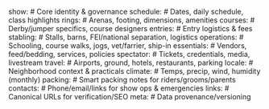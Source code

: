 show:                # Core identity & governance
schedule:            # Dates, daily schedule, class highlights
rings:               # Arenas, footing, dimensions, amenities
courses:             # Derby/jumper specifics, course designers
entries:             # Entry logistics & fees
stabling:            # Stalls, barns, FEI/national separation, logistics
operations:          # Schooling, course walks, jogs, vet/farrier, ship-in
essentials:          # Vendors, feed/bedding, services, policies
spectator:           # Tickets, credentials, media, livestream
travel:              # Airports, ground, hotels, restaurants, parking
locale:              # Neighborhood context & practicals
climate:             # Temps, precip, wind, humidity (monthly)
packing:             # Smart packing notes for riders/grooms/parents
contacts:            # Phone/email/links for show ops & emergencies
links:               # Canonical URLs for verification/SEO
meta:                # Data provenance/versioning
